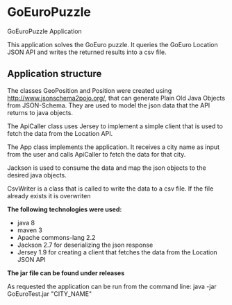 # GoEuroPuzzle
GoEuroPuzzle Application

This application solves the GoEuro puzzle. It queries the GoEuro Location JSON API and writes the returned results into a csv file.
## Application structure
The classes GeoPosition and Position were created using http://www.jsonschema2pojo.org/, that can generate Plain Old Java Objects from JSON-Schema.
They are used to model the json data that the API returns to java objects.

The ApiCaller class uses Jersey to implement a simple client that is used to fetch the data from the Location API.

The App class implements the application. 
It receives a city name as input from the user and calls ApiCaller to fetch the data for that city.

Jackson is used to consume the data and map the json objects to the desired java objects.

CsvWriter is a class that is called to write the data to a csv file. If the file already exists it is overwriten

**The following technologies were used:**
- java 8
- maven 3
- Apache commons-lang 2.2
- Jackson 2.7 for deserializing the json response
- Jersey 1.9 for creating a client that fetches the data from the Location JSON API


**The jar file can be found under releases**

As requested the application can be run from the command line: java -jar GoEuroTest.jar "CITY_NAME"
